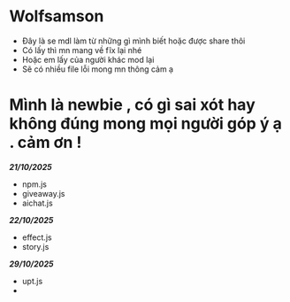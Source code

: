 # Wolfsamson
 - Đây là se mdl làm từ những gì mình biết hoặc được share thôi 
 - Có lấy thì mn mang về fĩx lại nhé 
 - Hoặc em lấy của người khác mod lại
 - Sẽ có nhiều file lỗi mong mn thông cảm ạ
# Mình là newbie , có gì sai xót hay không đúng mong mọi người góp ý ạ . cảm ơn !
_____21/10/2025_____
 - npm.js
 - giveaway.js
 - aichat.js

_____22/10/2025_____
 - effect.js
 - story.js

_____29/10/2025_____
 - upt.js
 - 
